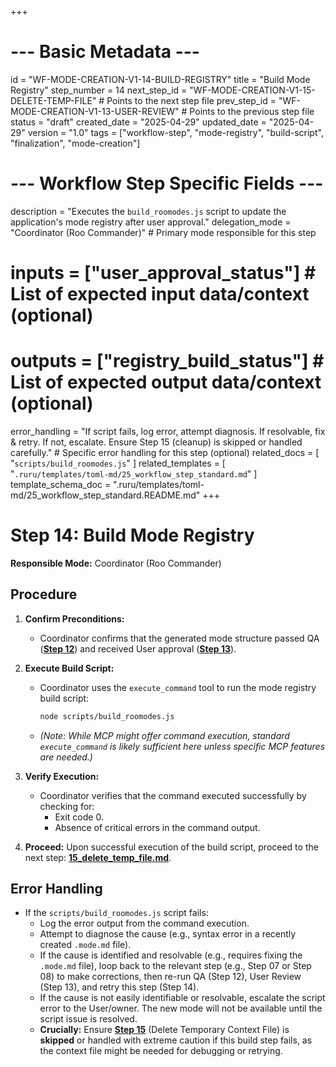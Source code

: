 +++
# --- Basic Metadata ---
id = "WF-MODE-CREATION-V1-14-BUILD-REGISTRY"
title = "Build Mode Registry"
step_number = 14
next_step_id = "WF-MODE-CREATION-V1-15-DELETE-TEMP-FILE" # Points to the next step file
prev_step_id = "WF-MODE-CREATION-V1-13-USER-REVIEW" # Points to the previous step file
status = "draft"
created_date = "2025-04-29"
updated_date = "2025-04-29"
version = "1.0"
tags = ["workflow-step", "mode-registry", "build-script", "finalization", "mode-creation"]

# --- Workflow Step Specific Fields ---
description = "Executes the `build_roomodes.js` script to update the application's mode registry after user approval."
delegation_mode = "Coordinator (Roo Commander)" # Primary mode responsible for this step
# inputs = ["user_approval_status"] # List of expected input data/context (optional)
# outputs = ["registry_build_status"] # List of expected output data/context (optional)
error_handling = "If script fails, log error, attempt diagnosis. If resolvable, fix & retry. If not, escalate. Ensure Step 15 (cleanup) is skipped or handled carefully." # Specific error handling for this step (optional)
related_docs = [
    "`scripts/build_roomodes.js`"
]
related_templates = [
    "`.ruru/templates/toml-md/25_workflow_step_standard.md`"
]
template_schema_doc = ".ruru/templates/toml-md/25_workflow_step_standard.README.md"
+++

# Step 14: Build Mode Registry

**Responsible Mode:** Coordinator (Roo Commander)

## Procedure

1.  **Confirm Preconditions:**
    *   Coordinator confirms that the generated mode structure passed QA (**[Step 12](./12_qa.md)**) and received User approval (**[Step 13](./13_user_review.md)**).

2.  **Execute Build Script:**
    *   Coordinator uses the `execute_command` tool to run the mode registry build script:
        ```bash
        node scripts/build_roomodes.js
        ```
    *   *(Note: While MCP might offer command execution, standard `execute_command` is likely sufficient here unless specific MCP features are needed.)*

3.  **Verify Execution:**
    *   Coordinator verifies that the command executed successfully by checking for:
        *   Exit code 0.
        *   Absence of critical errors in the command output.

4.  **Proceed:** Upon successful execution of the build script, proceed to the next step: **[15_delete_temp_file.md](./15_delete_temp_file.md)**.

## Error Handling
*   If the `scripts/build_roomodes.js` script fails:
    *   Log the error output from the command execution.
    *   Attempt to diagnose the cause (e.g., syntax error in a recently created `.mode.md` file).
    *   If the cause is identified and resolvable (e.g., requires fixing the `.mode.md` file), loop back to the relevant step (e.g., Step 07 or Step 08) to make corrections, then re-run QA (Step 12), User Review (Step 13), and retry this step (Step 14).
    *   If the cause is not easily identifiable or resolvable, escalate the script error to the User/owner. The new mode will not be available until the script issue is resolved.
    *   **Crucially:** Ensure **[Step 15](./15_delete_temp_file.md)** (Delete Temporary Context File) is **skipped** or handled with extreme caution if this build step fails, as the context file might be needed for debugging or retrying.